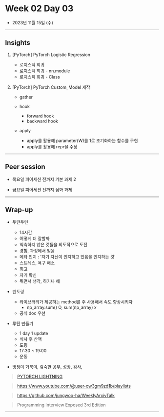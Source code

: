 # Week 02 Day 03

- 2023년 11월 15일 (수)

---

## Insights

1) [PyTorch] PyTorch Logistic Regression

    - 로지스틱 회귀
    - 로지스틱 회귀 - nn.module
    - 로지스틱 회귀 - Class
    
2) [PyTorch] PyTorch Custom_Model 제작
    - gather

    - hook
        - forward hook
        - backward hook
    - apply
        - apply를 활용해 parameter(W)를 1로 초기화하는 함수를 구현
        - apply를 활용해 repr을 수정

---

## Peer session

- 목요일 피어세션 전까지 기본 과제 2

- 금요일 피어세션 전까지 심화 과제

---

## Wrap-up

- 두런두런
    - 14시간
    - 어떻게 더 잘할까
    - 익숙하지 않은 것들을 의도적으로 도전
    - 경험, 과정에서 얻음
    - 메타 인지 : '자기 자신이 인지하고 있음을 인지하는 것'
    - 스트레스, 욕구 해소
    - 회고
    - 자기 확신
    - 뛰면서 생각, 하기나 해
 

- 멘토링
    - 라이브러리가 제공하는 method를 주 사용해서 속도 향상시키자
        - np_array.sum() O, sum(np_array) x 
    - 공식 doc 우선
    
   

- 루틴 만들기
    - 1 day 1 update
    - 식사 후 산책
    - 도핑
    - 17:30 ~ 19:00 
    - 운동
   
- 멋쟁이 거북이, 깊숙한 공부, 성장, 감사,

> [PYTORCH LIGHTNING](https://lightning.ai/docs/pytorch/stable/)

> https://www.youtube.com/@user-ow3gm9zd1b/playlists

> https://github.com/jungwoo-ha/WeeklyArxivTalk

> Programming Interview Exposed 3rd Edition



---
